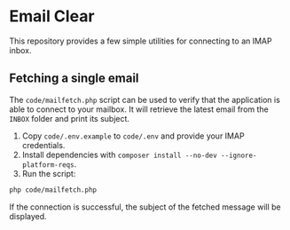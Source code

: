 # Email Clear

This repository provides a few simple utilities for connecting to an IMAP inbox.

## Fetching a single email

The `code/mailfetch.php` script can be used to verify that the application is able to connect to your mailbox. It will retrieve the latest email from the `INBOX` folder and print its subject.

1. Copy `code/.env.example` to `code/.env` and provide your IMAP credentials.
2. Install dependencies with `composer install --no-dev --ignore-platform-reqs`.
3. Run the script:

```bash
php code/mailfetch.php
```

If the connection is successful, the subject of the fetched message will be displayed.
